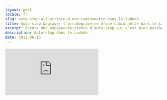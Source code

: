 ```yaml
---
layout: post
locale: fr
slug: auto-stop-a-l-arriere-d-une-camionnette-dans-le-ladakh
title: Auto-stop &agrave; l'arri&egrave;re d'une camionnette dans le Ladakh
excerpt: Encore une exp&eacute;rience d'auto-stop qui s'est bien pass&eacute;!
description: Auto-stop dans le Ladakh
date: 2012-06-15
---
```


<div class="embed-container">
    <iframe src="http://player.vimeo.com/video/49953319" frameborder="0" webkitAllowFullScreen mozallowfullscreen allowFullScreen></iframe>
</div>
